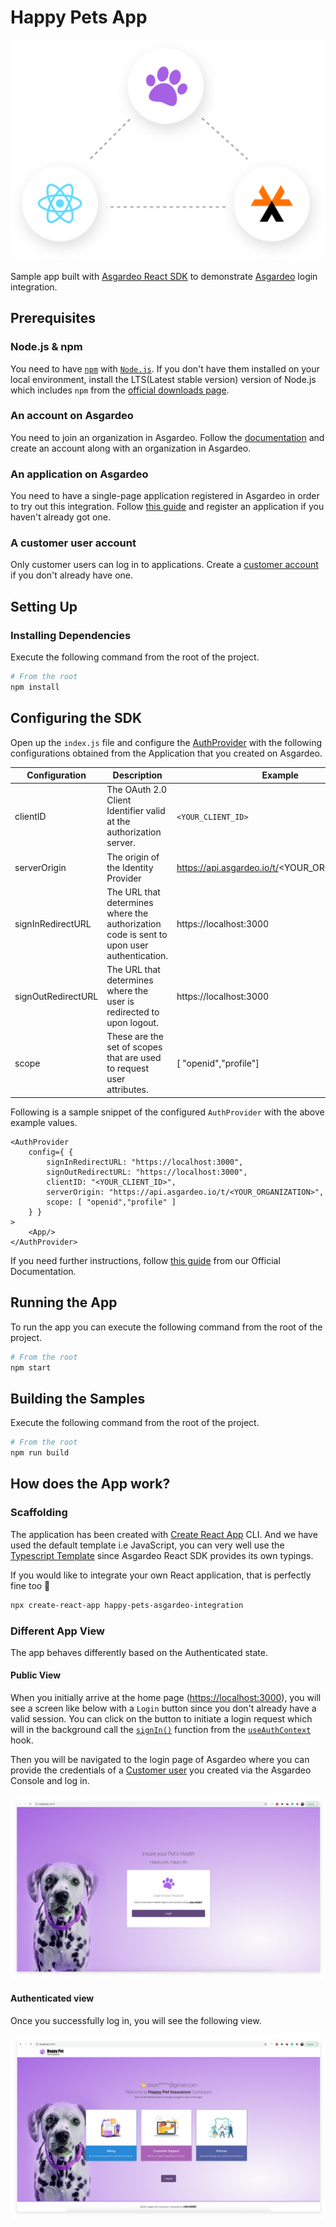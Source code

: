 # Happy Pets App

<p align="center">
    <img alt="Banner" src="docs/images/banner.svg"/>
</p>

Sample app built with [Asgardeo React SDK](https://github.com/asgardeo/asgardeo-auth-react-sdk) to demonstrate [Asgardeo](https://wso2.com/asgardeo) login integration.

## Prerequisites

### Node.js & npm

You need to have [`npm`](https://www.npmjs.com/) with [`Node.js`](https://nodejs.org/en/). If you don't have them installed on your local environment, install the LTS(Latest stable version) version of Node.js which includes `npm` from the [official downloads page](https://nodejs.org/en/download/).

### An account on Asgardeo

You need to join an organization in Asgardeo. Follow the [documentation](https://wso2.com/asgardeo/docs/get-started/create-asgardeo-account/#sign-up) and create an account along with an organization in Asgardeo.

### An application on Asgardeo

You need to have a single-page application registered in Asgardeo in order to try out this integration.
Follow [this guide](https://wso2.com/asgardeo/docs/guides/applications/register-single-page-app/) and register an application if you haven't already got one.

### A customer user account

Only customer users can log in to applications. Create a [customer account](https://wso2.com/asgardeo/docs/guides/users/manage-customers/#onboard-customer-user) if you don't already have one.

## Setting Up

### Installing Dependencies

Execute the following command from the root of the project.

```bash
# From the root
npm install
```

## Configuring the SDK

Open up the `index.js` file and configure the [AuthProvider](https://github.com/asgardeo/asgardeo-auth-react-sdk#authprovider) with the following configurations obtained from the Application that you created on Asgardeo.

| Configuration     | Description | Example
| ----------- | ----------- | ----------- |
| clientID               | The OAuth 2.0 Client Identifier valid at the authorization server.                            | `<YOUR_CLIENT_ID>`
| serverOrigin           | The origin of the Identity Provider                                                          | https://api.asgardeo.io/t/<YOUR_ORGANIZATION>
| signInRedirectURL      | The URL that determines where the authorization code is sent to upon user authentication.    | https://localhost:3000
| signOutRedirectURL     | The URL that determines where the user is redirected to upon logout.                         | https://localhost:3000
| scope                  | These are the set of scopes that are used to request user attributes.                        | [ "openid","profile"]

Following is a sample snippet of the configured `AuthProvider` with the above example values.

```tsx
<AuthProvider
    config={ {
        signInRedirectURL: "https://localhost:3000",
        signOutRedirectURL: "https://localhost:3000",
        clientID: "<YOUR_CLIENT_ID>",
        serverOrigin: "https://api.asgardeo.io/t/<YOUR_ORGANIZATION>",
        scope: [ "openid","profile" ]
    } }
>
    <App/>
</AuthProvider>
```

If you need further instructions, follow [this guide](https://wso2.com/asgardeo/docs/get-started/try-your-own-app/react/) from our Official Documentation.

## Running the App

To run the app you can execute the following command from the root of the project.

```bash
# From the root
npm start
```

## Building the Samples

Execute the following command from the root of the project.

```bash
# From the root
npm run build
```

## How does the App work?

### Scaffolding

The application has been created with [Create React App](https://reactjs.org/docs/create-a-new-react-app.html) CLI.
And we have used the default template i.e JavaScript, you can very well use the [Typescript Template](https://create-react-app.dev/docs/adding-typescript/) since Asgardeo React SDK provides its own typings.

If you would like to integrate your own React application, that is perfectly fine too 🙂

```bash
npx create-react-app happy-pets-asgardeo-integration
```

### Different App View

The app behaves differently based on the Authenticated state.

#### Public View

When you initially arrive at the home page ([https://localhost:3000](https://localhost:3000)), you will see a screen like below with a `Login` button since you don't already have a valid session.
You can click on the button to initiate a login request which will in the background call the [`signIn()`](https://github.com/asgardeo/asgardeo-auth-react-sdk#signin) function from the [`useAuthContext`](https://github.com/asgardeo/asgardeo-auth-react-sdk#useauthcontext) hook.

Then you will be navigated to the login page of Asgardeo where you can provide the credentials of a [Customer user](#a-customer-user-account) you created via the Asgardeo Console and log in.

![Public View](./docs/images/public-view.png)

#### Authenticated view

Once you successfully log in, you will see the following view.

![Authenticated View](./docs/images/authenticated-view.png)
